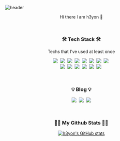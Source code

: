 ![header](https://capsule-render.vercel.app/api?type=waving&color=gradient&height=320&section=header&text=h3yon%20github&fontSize=70)

<p align='center'> Hi there I am h3yon 👋 </p>
<br>
<h3 align="center">🛠 Tech Stack 🛠</h3>

<p align="center"> Techs that I've used at least once </p>

<p align="center">
  <img src="https://img.shields.io/badge/Python-3766AB?style=flat-square&logo=Python&logoColor=white"/></a>&nbsp 
  <img src="https://img.shields.io/badge/Java-007396?style=flat-square&logo=Java&logoColor=white"/></a>&nbsp 
  <img src="https://img.shields.io/badge/C++-00599C?style=flat-square&logo=C%2B%2B&logoColor=white"/></a>&nbsp 
  <img src="https://img.shields.io/badge/C-A8B9CC?style=flat-square&logo=C&logoColor=white"/></a>&nbsp 
  <img src="https://img.shields.io/badge/Javascript-ffb13b?style=flat-square&logo=javascript&logoColor=white"/></a>&nbsp 
  <img src="https://img.shields.io/badge/css-1572B6?style=flat-square&logo=css3&logoColor=white"/></a>&nbsp 
  <img src="https://img.shields.io/badge/HTML-E34F26?style=flat-square&logo=html5&logoColor=white"/></a>&nbsp 
  <img src="https://img.shields.io/badge/PHP-777BB4?style=flat-square&logo=php&logoColor=white"/></a>&nbsp 
  <br>
  <img src="https://img.shields.io/badge/SpringBoot-6DB33F?style=flat-square&logo=Spring&logoColor=white"/></a>&nbsp 
  <img src="https://img.shields.io/badge/Nodejs-339933?style=flat-square&logo=Node.js &logoColor=white"/></a>&nbsp 
  <img src="https://img.shields.io/badge/Mysql-E6B91E?style=flat-square&logo=MySql&logoColor=white"/></a>&nbsp 
  <img src="https://img.shields.io/badge/OpenCV-5C3EE8?style=flat-square&logo=OpenCV&logoColor=white"/></a>&nbsp 
  <img src="https://img.shields.io/badge/aws-333664?style=flat-square&logo=amazon-aws&logoColor=white"/></a>&nbsp 
  <img src="https://img.shields.io/badge/Jenkins-D24939?style=flat-square&logo=Jenkins&logoColor=white"/></a>&nbsp 
</p>

<br>

<h3 align="center">💡 Blog 💡</h3>

<div align="center" style="text-align:center">
  <p align="center">
  <a href="https://h3yon.github.io/"><img src="https://img.shields.io/badge/Tech%20Blog-512BD4?style=flat-square&logo=Github&logoColor=white&link=https://h3yon.github.io/"/></a>&nbsp
  <a href="https://happylulurara.tistory.com/"><img src="https://img.shields.io/badge/Tech%20Blog-11B48A?style=flat-square&logo=Tumblr&logoColor=white&link=https://happylulurara.tistory.com/"/></a>&nbsp
  <a href="mailto:khykhy1006@gmail.com"><img src="https://img.shields.io/badge/Gmail-d14836?style=flat-square&logo=Gmail&logoColor=white&link=khykhy1006@gmail.com"/></a>
</p>
</div>
  
<br>

<h3 align="center">👩‍💻 My Github Stats 👩‍💻</h3>
<div align="center">
  
  [![h3yon's GitHub stats](https://github-readme-stats.vercel.app/api?username=h3yon)](https://github.com/h3yon/github-readme-stats)
  
  </div>
